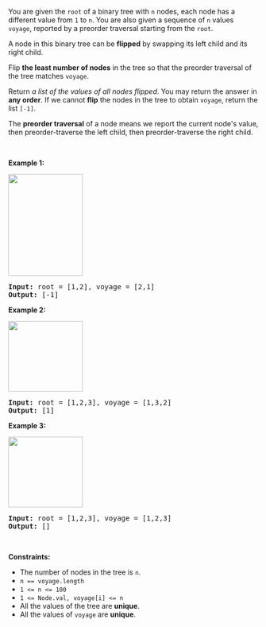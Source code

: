 <div><p>You are given the <code>root</code> of a binary tree with <code>n</code> nodes, each node has a different value from <code>1</code> to <code>n</code>. You are also given a sequence of <code>n</code> values <code>voyage</code>, reported by a preorder traversal starting from the <code>root</code>.</p>

<p>A node in this binary tree can be <strong>flipped</strong> by swapping its left child and its right child.</p>

<p>Flip <strong>the least number of nodes</strong> in the tree so that the preorder traversal of the tree matches <code>voyage</code>.</p>

<p>Return <em>a list of the values of all nodes flipped</em>. You may return the answer in <strong>any order</strong>. If we cannot <strong>flip</strong> the nodes in the tree to obtain <code>voyage</code>, return the list <code>[-1]</code>.</p>

<p>The <strong>preorder traversal</strong> of a node means we report the current node's value, then preorder-traverse the left child, then preorder-traverse the right child.</p>

<p>&nbsp;</p>
<p><strong>Example 1:</strong></p>
<img alt="" src="https://assets.leetcode.com/uploads/2019/01/02/1219-01.png" style="width: 150px; height: 205px;">
<pre><strong>Input:</strong> root = [1,2], voyage = [2,1]
<strong>Output:</strong> [-1]
</pre>

<p><strong>Example 2:</strong></p>
<img alt="" src="https://assets.leetcode.com/uploads/2019/01/02/1219-02.png" style="width: 150px; height: 142px;">
<pre><strong>Input:</strong> root = [1,2,3], voyage = [1,3,2]
<strong>Output:</strong> [1]
</pre>

<p><strong>Example 3:</strong></p>
<img alt="" src="https://assets.leetcode.com/uploads/2019/01/02/1219-02.png" style="width: 150px; height: 142px;">
<pre><strong>Input:</strong> root = [1,2,3], voyage = [1,2,3]
<strong>Output:</strong> []
</pre>

<p>&nbsp;</p>
<p><strong>Constraints:</strong></p>

<ul>
	<li>The number of nodes in the tree is <code>n</code>.</li>
	<li><code>n == voyage.length</code></li>
	<li><code>1 &lt;= n &lt;= 100</code></li>
	<li><code>1 &lt;= Node.val, voyage[i] &lt;= n</code></li>
	<li>All the values of the tree are <strong>unique</strong>.</li>
	<li>All the values of <code>voyage</code> are <strong>unique</strong>.</li>
</ul>
</div>